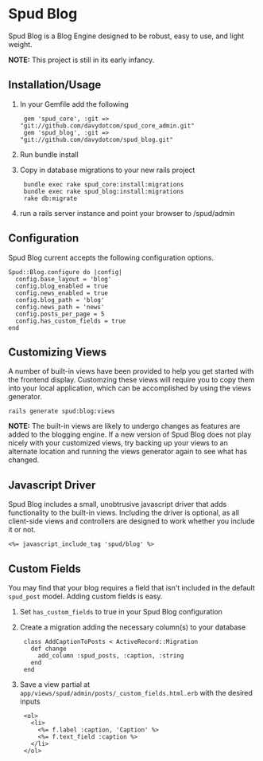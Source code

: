Spud Blog
========

Spud Blog is a Blog Engine designed to be robust, easy to use, and light weight.

__NOTE:__ This project is still in its early infancy.

## Installation/Usage

1. In your Gemfile add the following

		gem 'spud_core', :git => "git://github.com/davydotcom/spud_core_admin.git"
		gem 'spud_blog', :git => "git://github.com/davydotcom/spud_blog.git"

2. Run bundle install
3. Copy in database migrations to your new rails project

		bundle exec rake spud_core:install:migrations
		bundle exec rake spud_blog:install:migrations
		rake db:migrate

4. run a rails server instance and point your browser to /spud/admin

## Configuration

Spud Blog current accepts the following configuration options.

	Spud::Blog.configure do |config|
	  config.base_layout = 'blog'
	  config.blog_enabled = true
	  config.news_enabled = true
	  config.blog_path = 'blog'
	  config.news_path = 'news'
	  config.posts_per_page = 5
	  config.has_custom_fields = true
	end

## Customizing Views

A number of built-in views have been provided to help you get started with the frontend display. Customzing these views will require you to copy them into your local application, which can be accomplished by using the views generator. 

	rails generate spud:blog:views

__NOTE:__ The built-in views are likely to undergo changes as features are added to the blogging engine. If a new version of Spud Blog does not play nicely with your customized views, try backing up your views to an alternate location and running the views generator again to see what has changed. 

## Javascript Driver

Spud Blog includes a small, unobtrusive javascript driver that adds functionality to the built-in views. Including the driver is optional, as all client-side views and controllers are designed to work whether you include it or not. 

	<%= javascript_include_tag 'spud/blog' %>

## Custom Fields

You may find that your blog requires a field that isn't included in the default `spud_post` model. Adding custom fields is easy. 

1. Set `has_custom_fields` to true in your Spud Blog configuration
2. Create a migration adding the necessary column(s) to your database

		class AddCaptionToPosts < ActiveRecord::Migration
		  def change
		    add_column :spud_posts, :caption, :string
		  end
		end

3. Save a view partial at `app/views/spud/admin/posts/_custom_fields.html.erb` with the desired inputs

		<ol>
		  <li>
		    <%= f.label :caption, 'Caption' %>
		    <%= f.text_field :caption %>
		  </li>
		</ol>